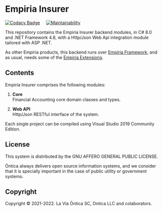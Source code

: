 ﻿# Empiria Insurer

[![Codacy Badge](https://app.codacy.com/project/badge/Grade/9a8d856284fb49efacc99ca5577907c2)](https://www.codacy.com/gh/Ontica/Empiria.Insurer/dashboard?utm_source=github.com&amp;utm_medium=referral&amp;utm_content=Ontica/Empiria.Insurer&amp;utm_campaign=Badge_Grade)
&nbsp; &nbsp;
[![Maintainability](https://api.codeclimate.com/v1/badges/edf0d855b2aeeffefdf5/maintainability)](https://codeclimate.com/github/Ontica/Empiria.Insurer/maintainability)

This repository contains the Empiria Insurer backend modules,
in C# 8.0 and .NET Framework 4.8, with a Http/Json Web Api integration module
tailored with ASP .NET.

As other Empiria products, this backend runs over [Empiria Framework](https://github.com/Ontica/Empiria.Core),
and as usual, needs some of the [Empiria Extensions](https://github.com/Ontica/Empiria.Extensions).

## Contents

Empiria Insurer comprises the following modules:

1.  **Core**  
    Financial Accounting core domain classes and types.

2.  **Web API**  
    Http/Json RESTful interface of the system.

Each single project can be compiled using Visual Studio 2019 Community Edition.

## License

This system is distributed by the GNU AFFERO GENERAL PUBLIC LICENSE.

Óntica always delivers open source information systems, and we consider that it is specially
important in the case of public utility or government systems.

## Copyright

Copyright © 2021-2022. La Vía Óntica SC, Ontica LLC and colaborators.
